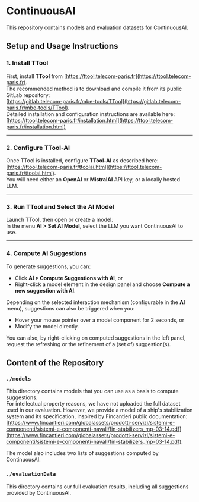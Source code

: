 # ContinuousAI
This repository contains models and evaluation datasets for ContinuousAI.

## Setup and Usage Instructions

### 1. Install TTool  
First, install **TTool** from [https://ttool.telecom-paris.fr](https://ttool.telecom-paris.fr).  
The recommended method is to download and compile it from its public GitLab repository:  
[https://gitlab.telecom-paris.fr/mbe-tools/TTool](https://gitlab.telecom-paris.fr/mbe-tools/TTool).  
Detailed installation and configuration instructions are available here:  
[https://ttool.telecom-paris.fr/installation.html](https://ttool.telecom-paris.fr/installation.html)

---

### 2. Configure TTool-AI  
Once TTool is installed, configure **TTool-AI** as described here:  
[https://ttool.telecom-paris.fr/ttoolai.html](https://ttool.telecom-paris.fr/ttoolai.html).  
You will need either an **OpenAI** or **MistralAI** API key, or a locally hosted LLM.

---

### 3. Run TTool and Select the AI Model  
Launch TTool, then open or create a model.  
In the menu **AI > Set AI Model**, select the LLM you want ContinuousAI to use.

---

### 4. Compute AI Suggestions  
To generate suggestions, you can:  
- Click **AI > Compute Suggestions with AI**, or  
- Right-click a model element in the design panel and choose **Compute a new suggestion with AI**.
  
Depending on the selected interaction mechanism (configurable in the **AI** menu), suggestions can also be triggered when you:  
- Hover your mouse pointer over a model component for 2 seconds, or  
- Modify the model directly.

You can also, by right-clicking on computed suggestions in the left panel, request the refreshing or the refinement of a (set of) suggestion(s).


## Content of the Repository

### `./models`  
This directory contains models that you can use as a basis to compute suggestions.  
For intellectual property reasons, we have not uploaded the full dataset used in our evaluation. However, we provide a model of a ship's stabilization system and its specification, inspired by Fincantieri public documentation:  
[https://www.fincantieri.com/globalassets/prodotti-servizi/sistemi-e-componenti/sistemi-e-componenti-navali/fin-stabilizers_mp-03-14.pdf](https://www.fincantieri.com/globalassets/prodotti-servizi/sistemi-e-componenti/sistemi-e-componenti-navali/fin-stabilizers_mp-03-14.pdf).  

The model also includes two lists of suggestions computed by ContinuousAI.

### `./evaluationData`  
This directory contains our full evaluation results, including all suggestions provided by ContinuousAI.
